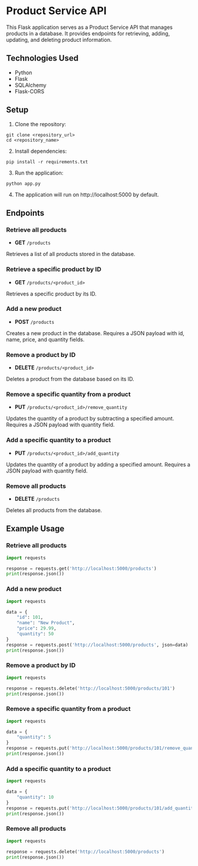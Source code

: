# Product Service API

This Flask application serves as a Product Service API that manages products in a database. It provides endpoints for retrieving, adding, updating, and deleting product information.

## Technologies Used

- Python
- Flask
- SQLAlchemy
- Flask-CORS

## Setup

1. Clone the repository:

```
git clone <repository_url>
cd <repository_name>
```
   
2. Install dependencies:

```
pip install -r requirements.txt
```
3. Run the application:
   
```
python app.py
```

4. The application will run on http://localhost:5000 by default.

## Endpoints

### Retrieve all products

- **GET** `/products`

Retrieves a list of all products stored in the database.

### Retrieve a specific product by ID

- **GET** `/products/<product_id>`

Retrieves a specific product by its ID.

### Add a new product

- **POST** `/products`

Creates a new product in the database. Requires a JSON payload with id, name, price, and quantity fields.

### Remove a product by ID

- **DELETE** `/products/<product_id>`

Deletes a product from the database based on its ID.

### Remove a specific quantity from a product

- **PUT** `/products/<product_id>/remove_quantity`

Updates the quantity of a product by subtracting a specified amount. Requires a JSON payload with quantity field.

### Add a specific quantity to a product

- **PUT** `/products/<product_id>/add_quantity`

Updates the quantity of a product by adding a specified amount. Requires a JSON payload with quantity field.

### Remove all products

- **DELETE** `/products`

Deletes all products from the database.

## Example Usage

### Retrieve all products

```python
import requests

response = requests.get('http://localhost:5000/products')
print(response.json())
```

### Add a new product

```python
import requests

data = {
    "id": 101,
    "name": "New Product",
    "price": 29.99,
    "quantity": 50
}
response = requests.post('http://localhost:5000/products', json=data)
print(response.json())
```

### Remove a product by ID

```python
import requests

response = requests.delete('http://localhost:5000/products/101')
print(response.json())
```

### Remove a specific quantity from a product

```python
import requests

data = {
    "quantity": 5
}
response = requests.put('http://localhost:5000/products/101/remove_quantity', json=data)
print(response.json())
```

### Add a specific quantity to a product

```python
import requests

data = {
    "quantity": 10
}
response = requests.put('http://localhost:5000/products/101/add_quantity', json=data)
print(response.json())
```

### Remove all products

```python
import requests

response = requests.delete('http://localhost:5000/products')
print(response.json())
```